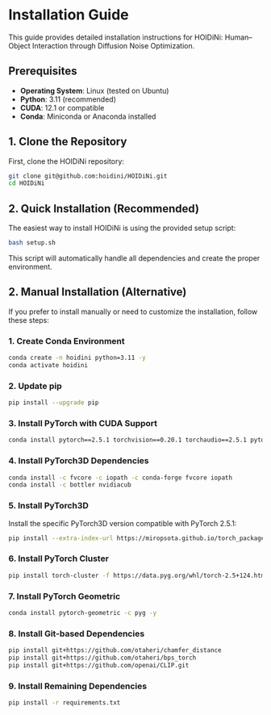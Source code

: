 # Installation Guide

This guide provides detailed installation instructions for HOIDiNi: Human–Object Interaction through Diffusion Noise Optimization.

## Prerequisites

- **Operating System**: Linux (tested on Ubuntu)
- **Python**: 3.11 (recommended)
- **CUDA**: 12.1 or compatible
- **Conda**: Miniconda or Anaconda installed

## 1. Clone the Repository

First, clone the HOIDiNi repository:

```bash
git clone git@github.com:hoidini/HOIDiNi.git
cd HOIDiNi
```

## 2. Quick Installation (Recommended)

The easiest way to install HOIDiNi is using the provided setup script:

```bash
bash setup.sh
```

This script will automatically handle all dependencies and create the proper environment.

## 2. Manual Installation (Alternative)

If you prefer to install manually or need to customize the installation, follow these steps:

### 1. Create Conda Environment

```bash
conda create -n hoidini python=3.11 -y
conda activate hoidini
```

### 2. Update pip

```bash
pip install --upgrade pip
```

### 3. Install PyTorch with CUDA Support

```bash
conda install pytorch==2.5.1 torchvision==0.20.1 torchaudio==2.5.1 pytorch-cuda=12.1 -c pytorch -c nvidia -y
```

### 4. Install PyTorch3D Dependencies

```bash
conda install -c fvcore -c iopath -c conda-forge fvcore iopath
conda install -c bottler nvidiacub
```

### 5. Install PyTorch3D

Install the specific PyTorch3D version compatible with PyTorch 2.5.1:

```bash
pip install --extra-index-url https://miropsota.github.io/torch_packages_builder pytorch3d==0.7.8+pt2.5.1cu121
```

### 6. Install PyTorch Cluster

```bash
pip install torch-cluster -f https://data.pyg.org/whl/torch-2.5+124.html
```

### 7. Install PyTorch Geometric

```bash
conda install pytorch-geometric -c pyg -y
```

### 8. Install Git-based Dependencies

```bash
pip install git+https://github.com/otaheri/chamfer_distance
pip install git+https://github.com/otaheri/bps_torch
pip install git+https://github.com/openai/CLIP.git
```

### 9. Install Remaining Dependencies

```bash
pip install -r requirements.txt
```
